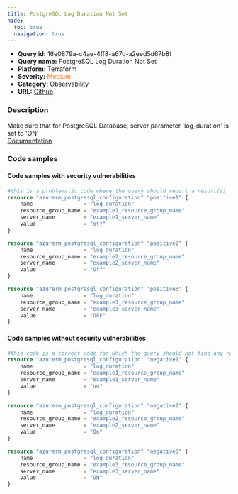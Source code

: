 ```yaml
---
title: PostgreSQL Log Duration Not Set
hide:
  toc: true
  navigation: true
---
```


<style>
  .highlight .hll {
    background-color: #ff171742;
  }
  .md-content {
    max-width: 1100px;
    margin: 0 auto;
  }
</style>

-   **Query id:** 16e0879a-c4ae-4ff8-a67d-a2eed5d67b8f
-   **Query name:** PostgreSQL Log Duration Not Set
-   **Platform:** Terraform
-   **Severity:** <span style="color:#ff7213">Medium</span>
-   **Category:** Observability
-   **URL:** [Github](https://github.com/Checkmarx/kics/tree/master/assets/queries/terraform/azure/postgre_sql_log_duration_not_set)

### Description
Make sure that for PostgreSQL Database, server parameter 'log_duration' is set to 'ON'<br>
[Documentation](https://registry.terraform.io/providers/hashicorp/azurerm/latest/docs/resources/postgresql_configuration)

### Code samples
#### Code samples with security vulnerabilities
```tf title="Positive test num. 1 - tf file" hl_lines="20 13 6"
#this is a problematic code where the query should report a result(s)
resource "azurerm_postgresql_configuration" "positive1" {
    name                = "log_duration"
    resource_group_name = "example1_resource_group_name"
    server_name         = "example1_server_name"
    value               = "off"
}

resource "azurerm_postgresql_configuration" "positive2" {
    name                = "log_duration"
    resource_group_name = "example2_resource_group_name"
    server_name         = "example2_server_name"
    value               = "Off"
}

resource "azurerm_postgresql_configuration" "positive3" {
    name                = "log_duration"
    resource_group_name = "example3_resource_group_name"
    server_name         = "example3_server_name"
    value               = "OFF"
}
```


#### Code samples without security vulnerabilities
```tf title="Negative test num. 1 - tf file"
#this code is a correct code for which the query should not find any result
resource "azurerm_postgresql_configuration" "negative1" {
    name                = "log_duration"
    resource_group_name = "example1_resource_group_name"
    server_name         = "example1_server_name"
    value               = "on"
}

resource "azurerm_postgresql_configuration" "negative2" {
    name                = "log_duration"
    resource_group_name = "example2_resource_group_name"
    server_name         = "example2_server_name"
    value               = "On"
}

resource "azurerm_postgresql_configuration" "negative3" {
    name                = "log_duration"
    resource_group_name = "example3_resource_group_name"
    server_name         = "example3_server_name"
    value               = "ON"
}
```
